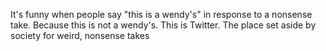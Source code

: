 It's funny when people say "this is a wendy's" in response to a nonsense take. Because this is not a wendy's. This is Twitter. The place set aside by society for weird, nonsense takes

